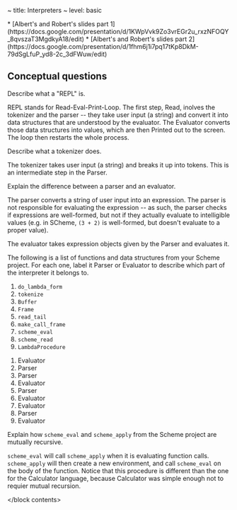 ~ title: Interpreters
~ level: basic

<block references>
* [Albert's and Robert's slides part
  1](https://docs.google.com/presentation/d/1KWpVvk9Zo3vrEGr2u_rxzNFOQY_8qvszaT3MgdkyA18/edit)
* [Albert's and Robert's slides part
  2](https://docs.google.com/presentation/d/1fhm6j1i7pq17tKp8DkM-79dSgLfuP_yd8-2c_3dFWuw/edit)
</block references>

<block notes>
</block notes>

<block contents>

Conceptual questions
--------------------

<question>

Describe what a "REPL" is.

<solution>

REPL stands for Read-Eval-Print-Loop. The first step, Read, inolves the
tokenizer and the parser -- they take user input (a string) and convert
it into data structures that are understood by the evaluator. The
Evaluator converts those data structures into values, which are then
Printed out to the screen. The loop then restarts the whole process.

</solution>

<question>

Describe what a tokenizer does.

<solution>

The tokenizer takes user input (a string) and breaks it up into tokens.
This is an intermediate step in the Parser.

</solution>

<question>

Explain the difference between a parser and an evaluator.

<solution>

The parser converts a string of user input into an expression. The
parser is not responsible for evaluating the expression -- as such, the
parser checks if expressions are well-formed, but not if they actually
evaluate to intelligible values (e.g. in SCheme, `(3 + 2)` is
well-formed, but doesn't evaluate to a proper value).

The evaluator takes expression objects given by the Parser and
evaluates it.

</solution>

<question>

The following is a list of functions and data structures from your
Scheme project. For each one, label it Parser or Evaluator to describe
which part of the interpreter it belongs to.

1. `do_lambda_form`
2. `tokenize`
3. `Buffer`
4. `Frame`
5. `read_tail`
6. `make_call_frame`
7. `scheme_eval`
8. `scheme_read`
9. `LambdaProcedure`

<solution>

1. Evaluator
2. Parser
3. Parser
4. Evaluator
5. Parser
6. Evaluator
7. Evaluator
8. Parser
9. Evaluator

</solution>

<question>

Explain how `scheme_eval` and `scheme_apply` from the Scheme project
are mutually recursive.

<solution>

`scheme_eval` will call `scheme_apply` when it is evaluating function
calls.  `scheme_apply` will then create a new environment, and call
`scheme_eval` on the body of the function. Notice that this procedure
is different than the one for the Calculator language, because
Calculator was simple enough not to requier mutual recursion.

</solution>

</block contents>

